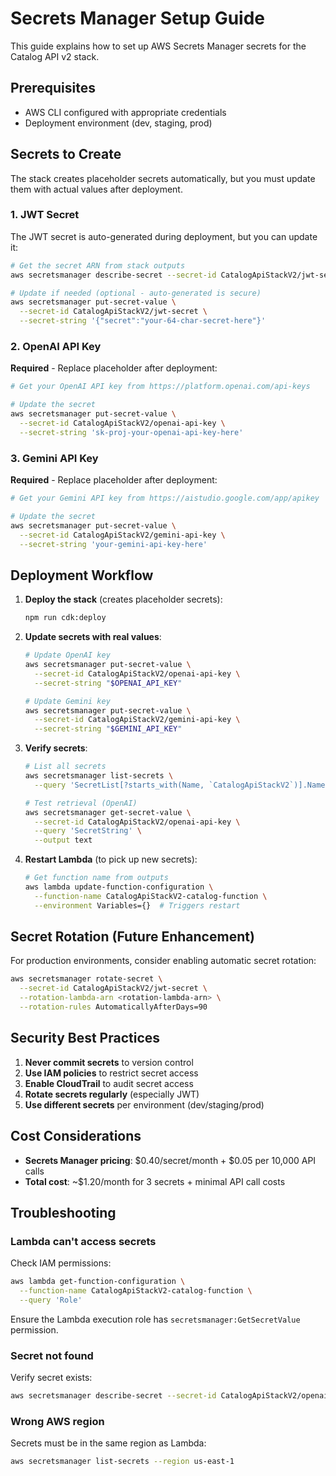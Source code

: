 # Secrets Manager Setup Guide

This guide explains how to set up AWS Secrets Manager secrets for the Catalog API v2 stack.

## Prerequisites

- AWS CLI configured with appropriate credentials
- Deployment environment (dev, staging, prod)

## Secrets to Create

The stack creates placeholder secrets automatically, but you must update them with actual values after deployment.

### 1. JWT Secret

The JWT secret is auto-generated during deployment, but you can update it:

```bash
# Get the secret ARN from stack outputs
aws secretsmanager describe-secret --secret-id CatalogApiStackV2/jwt-secret

# Update if needed (optional - auto-generated is secure)
aws secretsmanager put-secret-value \
  --secret-id CatalogApiStackV2/jwt-secret \
  --secret-string '{"secret":"your-64-char-secret-here"}'
```

### 2. OpenAI API Key

**Required** - Replace placeholder after deployment:

```bash
# Get your OpenAI API key from https://platform.openai.com/api-keys

# Update the secret
aws secretsmanager put-secret-value \
  --secret-id CatalogApiStackV2/openai-api-key \
  --secret-string 'sk-proj-your-openai-api-key-here'
```

### 3. Gemini API Key

**Required** - Replace placeholder after deployment:

```bash
# Get your Gemini API key from https://aistudio.google.com/app/apikey

# Update the secret
aws secretsmanager put-secret-value \
  --secret-id CatalogApiStackV2/gemini-api-key \
  --secret-string 'your-gemini-api-key-here'
```

## Deployment Workflow

1. **Deploy the stack** (creates placeholder secrets):
   ```bash
   npm run cdk:deploy
   ```

2. **Update secrets with real values**:
   ```bash
   # Update OpenAI key
   aws secretsmanager put-secret-value \
     --secret-id CatalogApiStackV2/openai-api-key \
     --secret-string "$OPENAI_API_KEY"

   # Update Gemini key
   aws secretsmanager put-secret-value \
     --secret-id CatalogApiStackV2/gemini-api-key \
     --secret-string "$GEMINI_API_KEY"
   ```

3. **Verify secrets**:
   ```bash
   # List all secrets
   aws secretsmanager list-secrets \
     --query 'SecretList[?starts_with(Name, `CatalogApiStackV2`)].Name'

   # Test retrieval (OpenAI)
   aws secretsmanager get-secret-value \
     --secret-id CatalogApiStackV2/openai-api-key \
     --query 'SecretString' \
     --output text
   ```

4. **Restart Lambda** (to pick up new secrets):
   ```bash
   # Get function name from outputs
   aws lambda update-function-configuration \
     --function-name CatalogApiStackV2-catalog-function \
     --environment Variables={}  # Triggers restart
   ```

## Secret Rotation (Future Enhancement)

For production environments, consider enabling automatic secret rotation:

```bash
aws secretsmanager rotate-secret \
  --secret-id CatalogApiStackV2/jwt-secret \
  --rotation-lambda-arn <rotation-lambda-arn> \
  --rotation-rules AutomaticallyAfterDays=90
```

## Security Best Practices

1. **Never commit secrets** to version control
2. **Use IAM policies** to restrict secret access
3. **Enable CloudTrail** to audit secret access
4. **Rotate secrets regularly** (especially JWT)
5. **Use different secrets** per environment (dev/staging/prod)

## Cost Considerations

- **Secrets Manager pricing**: $0.40/secret/month + $0.05 per 10,000 API calls
- **Total cost**: ~$1.20/month for 3 secrets + minimal API call costs

## Troubleshooting

### Lambda can't access secrets

Check IAM permissions:
```bash
aws lambda get-function-configuration \
  --function-name CatalogApiStackV2-catalog-function \
  --query 'Role'
```

Ensure the Lambda execution role has `secretsmanager:GetSecretValue` permission.

### Secret not found

Verify secret exists:
```bash
aws secretsmanager describe-secret --secret-id CatalogApiStackV2/openai-api-key
```

### Wrong AWS region

Secrets must be in the same region as Lambda:
```bash
aws secretsmanager list-secrets --region us-east-1
```

